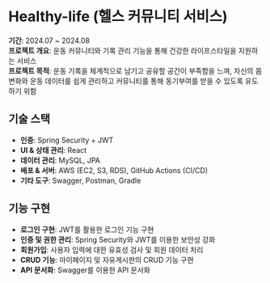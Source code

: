 # Healthy-life (헬스 커뮤니티 서비스)

**기간**: 2024.07 ~ 2024.08  
**프로젝트 개요**: 운동 커뮤니티와 기록 관리 기능을 통해 건강한 라이프스타일을 지원하는 서비스  
**프로젝트 목적**: 운동 기록을 체계적으로 남기고 공유할 공간이 부족함을 느껴, 자신의 몸 변화와 운동 데이터를 쉽게 관리하고 커뮤니티를 통해 동기부여를 받을 수 있도록 유도하기 위함  

## 기술 스택
- **인증**: Spring Security + JWT
- **UI & 상태 관리**: React
- **데이터 관리**: MySQL, JPA
- **배포 & 서버**: AWS (EC2, S3, RDS), GitHub Actions (CI/CD)
- **기타 도구**: Swagger, Postman, Gradle

## 기능 구현
- **로그인 구현**: JWT를 활용한 로그인 기능 구현
- **인증 및 권한 관리**: Spring Security와 JWT를 이용한 보안성 강화
- **회원가입**: 사용자 입력에 대한 유효성 검사 및 회원 데이터 처리
- **CRUD 기능**: 마이페이지 및 자유게시판의 CRUD 기능 구현
- **API 문서화**: Swagger를 이용한 API 문서화
